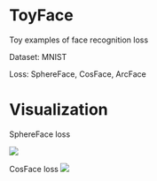 # ToyFace
Toy examples of face recognition loss

Dataset: MNIST

Loss: SphereFace, CosFace, ArcFace

# Visualization
SphereFace loss

![](https://github.com/PeizeSun/ToyFace/blob/master/sphereface_train.gif)

CosFace loss
![](https://github.com/PeizeSun/ToyFace/blob/master/cosphere_train.gif)
